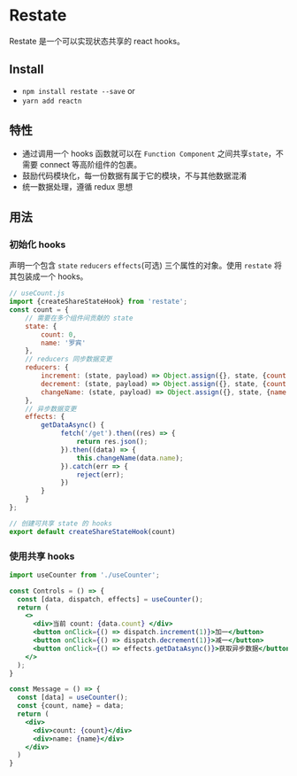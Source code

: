 # Restate

Restate 是一个可以实现状态共享的 react hooks。

## Install

* `npm install restate --save` or
* `yarn add reactn`

## 特性

* 通过调用一个 hooks 函数就可以在 `Function Component` 之间共享`state`，不需要 connect 等高阶组件的包裹。
* 鼓励代码模块化，每一份数据有属于它的模块，不与其他数据混淆
* 统一数据处理，遵循 redux 思想

## 用法

### 初始化 hooks
声明一个包含 `state` `reducers` `effects`(可选) 三个属性的对象。使用 `restate` 将其包装成一个 hooks。

```javascript
// useCount.js
import {createShareStateHook} from 'restate';
const count = {
    // 需要在多个组件间贡献的 state
    state: {
        count: 0,
        name: '罗宾'
    },
    // reducers 同步数据变更
    reducers: {
        increment: (state, payload) => Object.assign({}, state, {count: state.count + payload}),
        decrement: (state, payload) => Object.assign({}, state, {count: state.count - payload}),
        changeName: (state, payload) => Object.assign({}, state, {name: payload}),
    },
    // 异步数据变更
    effects: {
        getDataAsync() {
             fetch('/get').then((res) => {
                 return res.json();
             }).then((data) => {
                 this.changeName(data.name);
             }).catch(err => {
                 reject(err);
             })
        }
    }
};

// 创建可共享 state 的 hooks
export default createShareStateHook(count)
```


### 使用共享 hooks

```jsx
import useCounter from './useCounter';

const Controls = () => {
  const [data, dispatch, effects] = useCounter();
  return (
    <>
      <div>当前 count: {data.count} </div>
      <button onClick={() => dispatch.increment(1)}>加一</button>
      <button onClick={() => dispatch.decrement(1)}>减一</button>
      <button onClick={() => effects.getDataAsync()}>获取异步数据</button>
    </>
  );
}

const Message = () => {
  const [data] = useCounter();
  const {count, name} = data;
  return (
    <div>
      <div>count: {count}</div>
      <div>name: {name}</div>
    </div>
  )
}
```